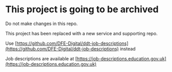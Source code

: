 # This project is going to be archived

Do not make changes in this repo. 

This project has been replaced with a new service and supporting repo. 

Use [https://github.com/DFE-Digital/ddt-job-descriptions](https://github.com/DFE-Digital/ddt-job-descriptions) instead

Job descriptions are available at [https://job-descriptions.education.gov.uk](https://job-descriptions.education.gov.uk)
